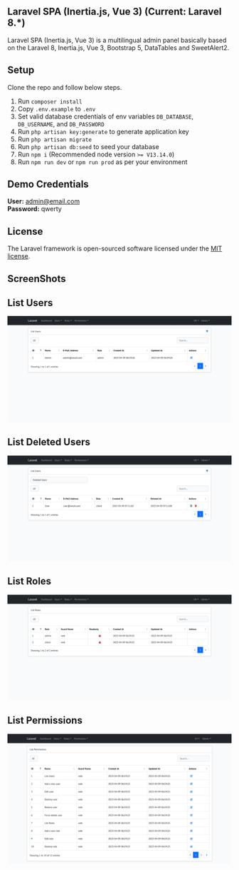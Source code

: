 ## Laravel SPA (Inertia.js, Vue 3) (Current: Laravel 8.*)

Laravel SPA (Inertia.js, Vue 3) is a multilingual admin panel basically based on the Laravel 8, Inertia.js, Vue 3, Bootstrap 5, DataTables and SweetAlert2.

## Setup

Clone the repo and follow below steps.
1. Run `composer install`
2. Copy `.env.example` to `.env`
3. Set valid database credentials of env variables `DB_DATABASE`, `DB_USERNAME`, and `DB_PASSWORD`
4. Run `php artisan key:generate` to generate application key
5. Run `php artisan migrate`
7. Run `php artisan db:seed` to seed your database
8. Run `npm i` (Recommended node version `>= V13.14.0`)
9. Run `npm run dev` or `npm run prod` as per your environment

## Demo Credentials

**User:** admin@email.com\
**Password:** qwerty

## License

The Laravel framework is open-sourced software licensed under the [MIT license](https://opensource.org/licenses/MIT).

## ScreenShots

## List Users

![Screenshot](screenshots/users.png)

## List Deleted Users

![Screenshot](screenshots/deleted-users.png)

## List Roles

![Screenshot](screenshots/roles.png)

## List Permissions

![Screenshot](screenshots/permissions.png)
